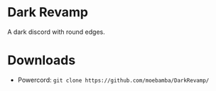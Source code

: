# Dark Revamp
A dark discord with round edges.
# Downloads
- Powercord: `git clone https://github.com/moebamba/DarkRevamp/`
